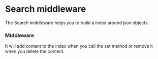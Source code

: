 # Search middleware

The Search middleware helps you to build a index around json objects.

### Middleware

It will add content to the index when you call the set method or remove it when you delete the content.